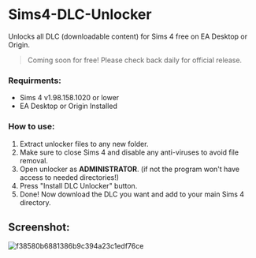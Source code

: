 # Sims4-DLC-Unlocker
Unlocks all DLC (downloadable content) for Sims 4 free on EA Desktop or Origin.
> Coming soon for free! Please check back daily for official release.

### Requirments:
- Sims 4 v1.98.158.1020 or lower
- EA Desktop or Origin Installed

### How to use:
1. Extract unlocker files to any new folder.
2. Make sure to close Sims 4 and disable any anti-viruses to avoid file removal.
4. Open unlocker as **ADMINISTRATOR**.
   (if not the program won't have access to needed directories!)
5. Press "Install DLC Unlocker" button.
6. Done! Now download the DLC you want and add to your main Sims 4 directory.

## Screenshot:
![f38580b6881386b9c394a23c1edf76ce](https://github.com/InitD4rkN0de/Sims4-DLC-Unlocker/assets/137423319/2d72c5c0-7501-4f31-a76f-adc075d656fb)
